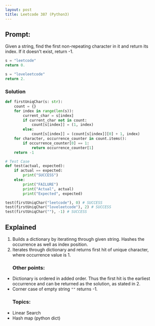 ```yaml
---
layout: post
title: Leetcode 387 (Python3)
---
```

<h2>Prompt:</h2>
Given a string, find the first non-repeating character in it and return its index. If it doesn't exist, return -1.


```python
s = "leetcode"
return 0.

s = "loveleetcode"
return 2.
```


<h3>Solution</h3>

```python
def firstUniqChar(s: str):
    count = {}
    for index in range(len(s)):
        current_char = s[index]
        if current_char not in count:
            count[s[index]] = (1, index)
        else:
            count[s[index]] = (count[s[index]][0] + 1, index)
    for character, occurrence_counter in count.items():
        if occurrence_counter[0] == 1:
            return occurrence_counter[1]
    return -1

# Test Case
def test(actual, expected):
    if actual == expected:
        print("SUCCESS")
    else:
        print("FAILURE")
        print("Actual", actual)
        print("Expected", expected)

test(firstUniqChar("leetcode"), 0) # SUCCESS
test(firstUniqChar("loveleetcode"), 2) # SUCCESS
test(firstUniqChar(""), -1) # SUCCESS
```

<h2>Explained</h2>

<ol> 
<li>Builds a dictionary by iteratinng through given string. Hashes the occurrence as well as index position.</li>
<li>Iterates through dictionary and returns first hit of unique character, where occurrence value is 1.</li>
</ol>

<ul> <h3>Other points:</h3>
<li> Dictionary is ordered in added order. Thus the first hit is the earliest occurrence and can be returned as the solution, as stated in 2.</li>
<li> Corner case of empty string <code>""</code> returns -1.</li>
</ul>

<ul> <h3>Topics:</h3>
<li>Linear Search</li>
<li>Hash map (python dict)</li>
</ul>







